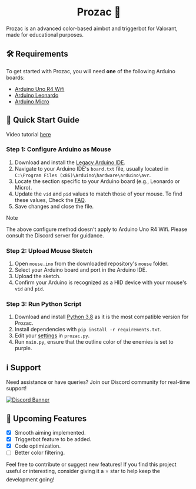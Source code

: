 <h1 align="center">Prozac 💊</h1>

Prozac is an advanced color-based aimbot and triggerbot for Valorant, made for educational purposes.

## 🛠 Requirements

To get started with Prozac, you will need **one** of the following Arduino boards:

- [Arduino Uno R4 Wifi](https://store-usa.arduino.cc/products/uno-r4-wifi?selectedStore=us)
- [Arduino Leonardo](https://store-usa.arduino.cc/products/arduino-leonardo-with-headers?selectedStore=us)
- [Arduino Micro](https://store-usa.arduino.cc/products/arduino-micro?selectedStore=us)

## 🚀 Quick Start Guide

Video tutorial [here](https://youtu.be/wY2qe_QpO2g)

### Step 1: Configure Arduino as Mouse
1. Download and install the [Legacy Arduino IDE](https://downloads.arduino.cc/arduino-1.8.19-windows.exe).
2. Navigate to your Arduino IDE's `board.txt` file, usually located in `C:\Program Files (x86)\Arduino\hardware\arduino\avr`.
3. Locate the section specific to your Arduino board (e.g., Leonardo or Micro).
4. Update the `vid` and `pid` values to match those of your mouse. To find these values, Check the [FAQ](https://github.com/Primoria/Prozac/wiki#faq).
5. Save changes and close the file.

> [!NOTE]  
> The above configure method doesn't apply to Arduino Uno R4 Wifi. Please consult the Discord server for guidance.

### Step 2: Upload Mouse Sketch
1. Open `mouse.ino` from the downloaded repository's `mouse` folder.
2. Select your Arduino board and port in the Arduino IDE.
3. Upload the sketch.
4. Confirm your Arduino is recognized as a HID device with your mouse's `vid` and `pid`.

### Step 3: Run Python Script
1. Download and install [Python 3.8](https://www.python.org/ftp/python/3.8.0/python-3.8.0-amd64.exe) as it is the most compatible version for Prozac.
2. Install dependencies with `pip install -r requirements.txt`.
3. Edit your [settings](https://github.com/Primoria/Prozac/edit/main/prozac.py#L10-L18) in `prozac.py`.
4. Run `main.py`, ensure that the outline color of the enemies is set to purple.

## ℹ️ Support
Need assistance or have queries? Join our Discord community for real-time support!

[![Discord Banner](https://discordapp.com/api/guilds/1138653980784857159/widget.png?style=banner2)](https://discord.gg/bsNKqvxvE2)

## 🌟 Upcoming Features
- [x] Smooth aiming implemented.
- [x] Triggerbot feature to be added.
- [x] Code optimization.
- [ ] Better color filtering.

Feel free to contribute or suggest new features!
If you find this project useful or interesting, consider giving it a ⭐️ star to help keep the development going!
